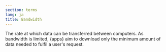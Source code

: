 ```yaml
---
section: terms
lang: ja
title: Bandwidth 
---
```


The rate at which data can be transferred between computers. As bandwidth is limited, {apps} aim to download only the minimum amount of data needed to fulfil a user's request.

